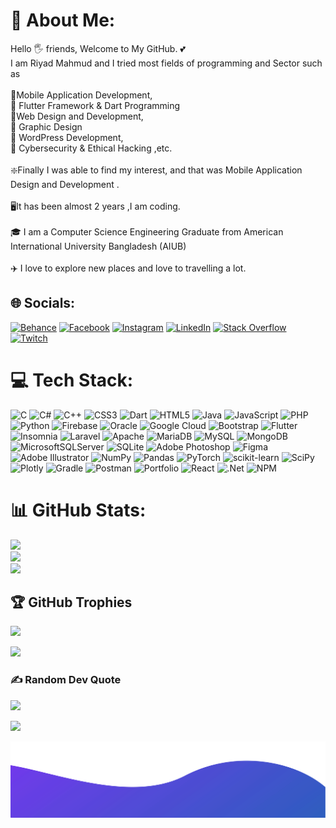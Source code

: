 

# 💫 About Me:
Hello 🖐️ friends, Welcome to My GitHub. 💕<br>I am Riyad Mahmud and I tried most fields of programming and Sector  such as  <br><br>🔰Mobile Application Development, <br>🔰 Flutter  Framework & Dart Programming<br>🔰Web Design and Development, <br>🔰 Graphic Design<br>🔰 WordPress Development,<br>🔰 Cybersecurity & Ethical Hacking ,etc.<br><br>❇️Finally I was able to find my interest, and that was Mobile Application Design and Development . <br><br>🖥️It has been almost 2 years ,I am coding.<br><br>🎓 I am a Computer Science  Engineering Graduate from American International University Bangladesh (AIUB)<br><br> ✈️ I love to explore new places and love to travelling a lot.


## 🌐 Socials:
[![Behance](https://img.shields.io/badge/Behance-1769ff?logo=behance&logoColor=white)](https://behance.net/Scribbleriyad) [![Facebook](https://img.shields.io/badge/Facebook-%231877F2.svg?logo=Facebook&logoColor=white)](https://facebook.com/scribbleriyad) [![Instagram](https://img.shields.io/badge/Instagram-%23E4405F.svg?logo=Instagram&logoColor=white)](https://instagram.com/scribble_riyad) [![LinkedIn](https://img.shields.io/badge/LinkedIn-%230077B5.svg?logo=linkedin&logoColor=white)](https://linkedin.com/in/md-riyad-mahmud-292385182) [![Stack Overflow](https://img.shields.io/badge/-Stackoverflow-FE7A16?logo=stack-overflow&logoColor=white)](https://stackoverflow.com/users/14624950/scribble-riyad) [![Twitch](https://img.shields.io/badge/Twitch-%239146FF.svg?logo=Twitch&logoColor=white)](https://twitch.tv/ScribbleRiyad) 

# 💻 Tech Stack:
![C](https://img.shields.io/badge/c-%2300599C.svg?style=flat-square&logo=c&logoColor=white) ![C#](https://img.shields.io/badge/c%23-%23239120.svg?style=flat-square&logo=c-sharp&logoColor=white) ![C++](https://img.shields.io/badge/c++-%2300599C.svg?style=flat-square&logo=c%2B%2B&logoColor=white) ![CSS3](https://img.shields.io/badge/css3-%231572B6.svg?style=flat-square&logo=css3&logoColor=white) ![Dart](https://img.shields.io/badge/dart-%230175C2.svg?style=flat-square&logo=dart&logoColor=white) ![HTML5](https://img.shields.io/badge/html5-%23E34F26.svg?style=flat-square&logo=html5&logoColor=white) ![Java](https://img.shields.io/badge/java-%23ED8B00.svg?style=flat-square&logo=java&logoColor=white) ![JavaScript](https://img.shields.io/badge/javascript-%23323330.svg?style=flat-square&logo=javascript&logoColor=%23F7DF1E) ![PHP](https://img.shields.io/badge/php-%23777BB4.svg?style=flat-square&logo=php&logoColor=white) ![Python](https://img.shields.io/badge/python-3670A0?style=flat-square&logo=python&logoColor=ffdd54) ![Firebase](https://img.shields.io/badge/firebase-%23039BE5.svg?style=flat-square&logo=firebase) ![Oracle](https://img.shields.io/badge/Oracle-F80000?style=flat-square&logo=oracle&logoColor=white) ![Google Cloud](https://img.shields.io/badge/Google%20Cloud-%234285F4.svg?style=flat-square&logo=google-cloud&logoColor=white) ![Bootstrap](https://img.shields.io/badge/bootstrap-%23563D7C.svg?style=flat-square&logo=bootstrap&logoColor=white) ![Flutter](https://img.shields.io/badge/Flutter-%2302569B.svg?style=flat-square&logo=Flutter&logoColor=white) ![Insomnia](https://img.shields.io/badge/Insomnia-black?style=flat-square&logo=insomnia&logoColor=5849BE) ![Laravel](https://img.shields.io/badge/laravel-%23FF2D20.svg?style=flat-square&logo=laravel&logoColor=white) ![Apache](https://img.shields.io/badge/apache-%23D42029.svg?style=flat-square&logo=apache&logoColor=white) ![MariaDB](https://img.shields.io/badge/MariaDB-003545?style=flat-square&logo=mariadb&logoColor=white) ![MySQL](https://img.shields.io/badge/mysql-%2300f.svg?style=flat-square&logo=mysql&logoColor=white) ![MongoDB](https://img.shields.io/badge/MongoDB-%234ea94b.svg?style=flat-square&logo=mongodb&logoColor=white) ![MicrosoftSQLServer](https://img.shields.io/badge/Microsoft%20SQL%20Sever-CC2927?style=flat-square&logo=microsoft%20sql%20server&logoColor=white) ![SQLite](https://img.shields.io/badge/sqlite-%2307405e.svg?style=flat-square&logo=sqlite&logoColor=white) ![Adobe Photoshop](https://img.shields.io/badge/adobephotoshop-%2331A8FF.svg?style=flat-square&logo=adobephotoshop&logoColor=white) 	![Figma](https://img.shields.io/badge/figma-%23F24E1E.svg?style=flat-square&logo=figma&logoColor=white) ![Adobe Illustrator](https://img.shields.io/badge/adobeillustrator-%23FF9A00.svg?style=flat-square&logo=adobeillustrator&logoColor=white) ![NumPy](https://img.shields.io/badge/numpy-%23013243.svg?style=flat-square&logo=numpy&logoColor=white) ![Pandas](https://img.shields.io/badge/pandas-%23150458.svg?style=flat-square&logo=pandas&logoColor=white) ![PyTorch](https://img.shields.io/badge/PyTorch-%23EE4C2C.svg?style=flat-square&logo=PyTorch&logoColor=white) ![scikit-learn](https://img.shields.io/badge/scikit--learn-%23F7931E.svg?style=flat-square&logo=scikit-learn&logoColor=white) ![SciPy](https://img.shields.io/badge/SciPy-%230C55A5.svg?style=flat-square&logo=scipy&logoColor=%white) ![Plotly](https://img.shields.io/badge/Plotly-%233F4F75.svg?style=flat-square&logo=plotly&logoColor=white) ![Gradle](https://img.shields.io/badge/Gradle-02303A.svg?style=flat-square&logo=Gradle&logoColor=white) ![Postman](https://img.shields.io/badge/Postman-FF6C37?style=flat-square&logo=postman&logoColor=white) ![Portfolio](https://img.shields.io/badge/Portfolio-%23000000.svg?style=flat-square&logo=firefox&logoColor=#FF7139) ![React](https://img.shields.io/badge/react-%2320232a.svg?style=flat-square&logo=react&logoColor=%2361DAFB) ![.Net](https://img.shields.io/badge/.NET-5C2D91?style=flat-square&logo=.net&logoColor=white) ![NPM](https://img.shields.io/badge/NPM-%23000000.svg?style=flat-square&logo=npm&logoColor=white)
# 📊 GitHub Stats:
![](https://github-readme-stats.vercel.app/api?username=ScribbleRiyad&theme=jolly&hide_border=false&include_all_commits=true&count_private=true)<br/>
![](https://github-readme-streak-stats.herokuapp.com/?user=ScribbleRiyad&theme=jolly&hide_border=false)<br/>
![](https://github-readme-stats.vercel.app/api/top-langs/?username=ScribbleRiyad&theme=jolly&hide_border=false&include_all_commits=true&count_private=true&layout=compact)

## 🏆 GitHub Trophies
![](https://github-profile-trophy.vercel.app/?username=ScribbleRiyad&theme=discord&no-frame=false&no-bg=false&margin-w=4)

<img src="https://i.ibb.co/j6zRyzk/scribble-logo-animation.gif"/>


### ✍️ Random Dev Quote
![](https://quotes-github-readme.vercel.app/api?type=horizontal&theme=radical)





[![](https://visitcount.itsvg.in/api?id=ScribbleRiyad&icon=8&color=0)](https://visitcount.itsvg.in)



![alt text](./bottom.svg)
